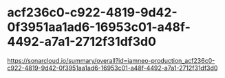 # acf236c0-c922-4819-9d42-0f3951aa1ad6-16953c01-a48f-4492-a7a1-2712f31df3d0
https://sonarcloud.io/summary/overall?id=iamneo-production_acf236c0-c922-4819-9d42-0f3951aa1ad6-16953c01-a48f-4492-a7a1-2712f31df3d0
